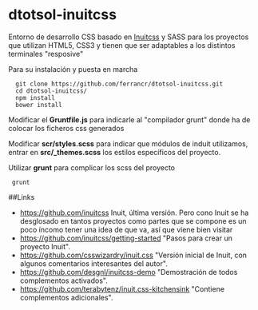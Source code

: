 dtotsol-inuitcss
================

Entorno de desarrollo CSS basado en [Inuitcss](#links) y SASS para los proyectos que utilizan HTML5, CSS3 y tienen que ser adaptables a los distintos terminales "resposive"



Para su instalación y puesta en marcha
```
  git clone https://github.com/ferrancr/dtotsol-inuitcss.git
  cd dtotsol-inuitcss/
  npm install
  bower install
```
Modificar el __Gruntfile.js__ para indicarle al "compilador grunt" donde ha de colocar los ficheros css generados 

Modificar __scr/styles.scss__ para indicar que módulos de induit utilizamos, entrar en __src/\_themes.scss__ los estilos específicos del proyecto.

Utilizar __grunt__ para complicar los scss del proyecto
```
 grunt

```

##Links
* https://github.com/inuitcss Inuit, última versión. Pero cono Inuit se ha desglosado en tantos proyectos como partes que se compone es un poco íncomo tener una idea de que va, así que viene bien visitar
* https://github.com/inuitcss/getting-started "Pasos para crear un proyecto Inuit".
* https://github.com/csswizardry/inuit.css "Versión inicial de Inuit, con algunos comentarios interesantes del autor".
* https://github.com/desgnl/inuitcss-demo "Demostración de todos complementos activados".
* https://github.com/terabytenz/inuit.css-kitchensink "Contiene complementos adicionales".
